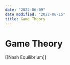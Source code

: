 ```yaml
---
date: "2022-06-09"
date modified: "2022-06-15"
title: Game Theory
---
```


# Game Theory
[[Nash Equilibrium]]
